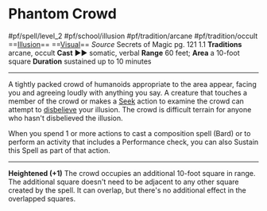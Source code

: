# Phantom Crowd
#pf/spell/level_2 #pf/school/illusion #pf/tradition/arcane #pf/tradition/occult
==[Illusion](../../../Traits/Illusion.md)== ==[Visual](../../../Traits/Visual.md)==
*Source* Secrets of Magic pg. 121 1.1
**Traditions** arcane, occult
**Cast** ►► somatic, verbal
**Range** 60 feet; **Area** a 10-foot square
**Duration** sustained up to 10 minutes

---
A tightly packed crowd of humanoids appropriate to the area appear, facing you and agreeing loudly with anything you say. A creature that touches a member of the crowd or makes a [Seek](../../../Actions/Seek.md) action to examine the crowd can attempt to [disbelieve](../../../Rules/Disbelieving%20an%20Illusion.md) your illusion. The crowd is difficult terrain for anyone who hasn't disbelieved the illusion.

When you spend 1 or more actions to cast a composition spell (Bard) or to perform an activity that includes a Performance check, you can also Sustain this Spell as part of that action.

<hr>

**Heightened (+1)** The crowd occupies an additional 10-foot square in range. The additional square doesn't need to be adjacent to any other square created by the spell. It can overlap, but there's no additional effect in the overlapped squares.
